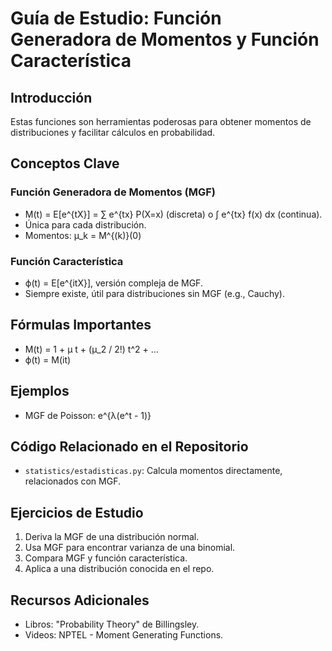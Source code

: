 # Guía de Estudio: Función Generadora de Momentos y Función Característica

## Introducción
Estas funciones son herramientas poderosas para obtener momentos de distribuciones y facilitar cálculos en probabilidad.

## Conceptos Clave

### Función Generadora de Momentos (MGF)
- M(t) = E[e^{tX}] = ∑ e^{tx} P(X=x) (discreta) o ∫ e^{tx} f(x) dx (continua).
- Única para cada distribución.
- Momentos: μ_k = M^{(k)}(0)

### Función Característica
- ϕ(t) = E[e^{itX}], versión compleja de MGF.
- Siempre existe, útil para distribuciones sin MGF (e.g., Cauchy).

## Fórmulas Importantes
- M(t) = 1 + μ t + (μ_2 / 2!) t^2 + ...
- ϕ(t) = M(it)

## Ejemplos
- MGF de Poisson: e^{λ(e^t - 1)}

## Código Relacionado en el Repositorio
- `statistics/estadisticas.py`: Calcula momentos directamente, relacionados con MGF.

## Ejercicios de Estudio
1. Deriva la MGF de una distribución normal.
2. Usa MGF para encontrar varianza de una binomial.
3. Compara MGF y función característica.
4. Aplica a una distribución conocida en el repo.

## Recursos Adicionales
- Libros: "Probability Theory" de Billingsley.
- Videos: NPTEL - Moment Generating Functions.
